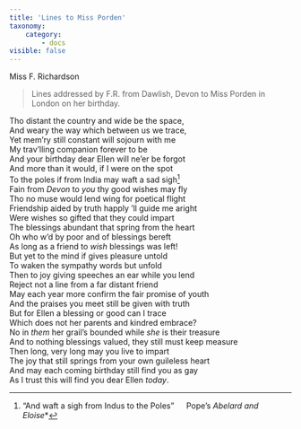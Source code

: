 ```yaml
---
title: 'Lines to Miss Porden'
taxonomy:
    category:
        - docs
visible: false
---
```


<div class="author">Miss F. Richardson</div>  

> Lines addressed by F.R. from Dawlish, Devon to Miss Porden in London on her birthday.

Tho distant the country and wide be the space,  
And weary the way which between us we trace,  
Yet mem’ry still constant will sojourn with me  
My trav’lling companion forever to be  
And your birthday dear Ellen will ne’er be forgot  
And more than it would, if I were on the spot  
To the poles if from India may waft a sad sigh[^1]  
Fain from *Devon* to *you* thy good wishes may fly  
Tho no muse would lend wing for poetical flight  
Friendship aided by truth happly ’ll guide me aright  
Were wishes so gifted that they could impart  
The blessings abundant that spring from the heart  
Oh who w’d by poor and of blessings bereft  
As long as a friend to *wish* blessings was left!  
But yet to the mind if gives pleasure untold  
To waken the sympathy words but unfold  
Then to joy giving speeches an ear while you lend  
Reject not a line from a far distant friend  
May each year more confirm the fair promise of youth  
And the praises you meet still be given with truth  
But for Ellen a blessing or good can I trace  
Which does not her parents and kindred embrace?  
No in *them* her grail’s bounded while *she* is their treasure  
And to nothing blessings valued, they still must keep measure  
Then long, very long may you live to impart  
The joy that still springs from your own guileless heart  
And may each coming birthday still find you as gay  
As I trust this will find you dear Ellen *today*.

[^1]: “And waft a sigh from Indus to the Poles” &emsp; Pope’s *Abelard and Eloise**